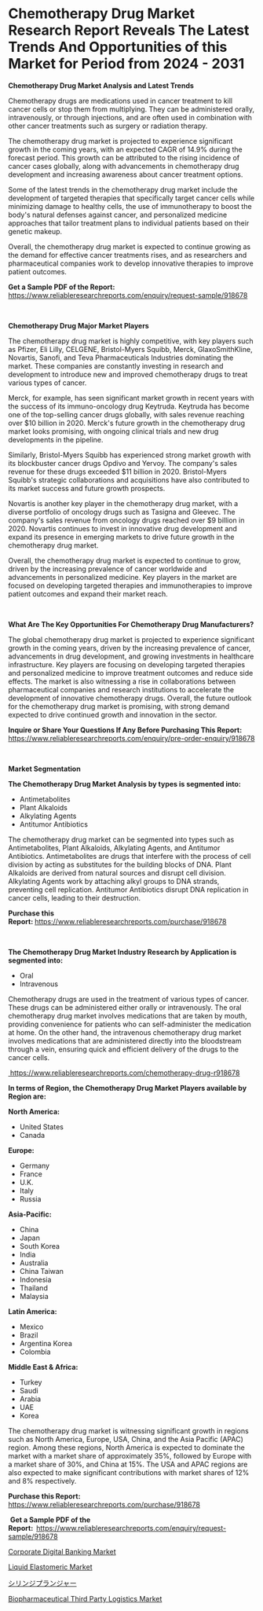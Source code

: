<p><h1>Chemotherapy Drug Market Research Report Reveals The Latest Trends And Opportunities of this Market for Period from 2024 - 2031</h1></p><p><strong>Chemotherapy Drug Market Analysis and Latest Trends</strong></p>
<p><p>Chemotherapy drugs are medications used in cancer treatment to kill cancer cells or stop them from multiplying. They can be administered orally, intravenously, or through injections, and are often used in combination with other cancer treatments such as surgery or radiation therapy.</p><p>The chemotherapy drug market is projected to experience significant growth in the coming years, with an expected CAGR of 14.9% during the forecast period. This growth can be attributed to the rising incidence of cancer cases globally, along with advancements in chemotherapy drug development and increasing awareness about cancer treatment options.</p><p>Some of the latest trends in the chemotherapy drug market include the development of targeted therapies that specifically target cancer cells while minimizing damage to healthy cells, the use of immunotherapy to boost the body's natural defenses against cancer, and personalized medicine approaches that tailor treatment plans to individual patients based on their genetic makeup.</p><p>Overall, the chemotherapy drug market is expected to continue growing as the demand for effective cancer treatments rises, and as researchers and pharmaceutical companies work to develop innovative therapies to improve patient outcomes.</p></p>
<p><strong>Get a Sample PDF of the Report:&nbsp;</strong> <a href="https://www.reliableresearchreports.com/enquiry/request-sample/918678">https://www.reliableresearchreports.com/enquiry/request-sample/918678</a></p>
<p>&nbsp;</p>
<p><strong>Chemotherapy Drug Major Market Players</strong></p>
<p><p>The chemotherapy drug market is highly competitive, with key players such as Pfizer, Eli Lilly, CELGENE, Bristol-Myers Squibb, Merck, GlaxoSmithKline, Novartis, Sanofi, and Teva Pharmaceuticals Industries dominating the market. These companies are constantly investing in research and development to introduce new and improved chemotherapy drugs to treat various types of cancer.</p><p>Merck, for example, has seen significant market growth in recent years with the success of its immuno-oncology drug Keytruda. Keytruda has become one of the top-selling cancer drugs globally, with sales revenue reaching over $10 billion in 2020. Merck's future growth in the chemotherapy drug market looks promising, with ongoing clinical trials and new drug developments in the pipeline.</p><p>Similarly, Bristol-Myers Squibb has experienced strong market growth with its blockbuster cancer drugs Opdivo and Yervoy. The company's sales revenue for these drugs exceeded $11 billion in 2020. Bristol-Myers Squibb's strategic collaborations and acquisitions have also contributed to its market success and future growth prospects.</p><p>Novartis is another key player in the chemotherapy drug market, with a diverse portfolio of oncology drugs such as Tasigna and Gleevec. The company's sales revenue from oncology drugs reached over $9 billion in 2020. Novartis continues to invest in innovative drug development and expand its presence in emerging markets to drive future growth in the chemotherapy drug market.</p><p>Overall, the chemotherapy drug market is expected to continue to grow, driven by the increasing prevalence of cancer worldwide and advancements in personalized medicine. Key players in the market are focused on developing targeted therapies and immunotherapies to improve patient outcomes and expand their market reach.</p></p>
<p>&nbsp;</p>
<p><strong>What Are The Key Opportunities For Chemotherapy Drug Manufacturers?</strong></p>
<p><p>The global chemotherapy drug market is projected to experience significant growth in the coming years, driven by the increasing prevalence of cancer, advancements in drug development, and growing investments in healthcare infrastructure. Key players are focusing on developing targeted therapies and personalized medicine to improve treatment outcomes and reduce side effects. The market is also witnessing a rise in collaborations between pharmaceutical companies and research institutions to accelerate the development of innovative chemotherapy drugs. Overall, the future outlook for the chemotherapy drug market is promising, with strong demand expected to drive continued growth and innovation in the sector.</p></p>
<p><strong>Inquire or Share Your Questions If Any Before Purchasing This Report:</strong> <a href="https://www.reliableresearchreports.com/enquiry/pre-order-enquiry/918678">https://www.reliableresearchreports.com/enquiry/pre-order-enquiry/918678</a></p>
<p>&nbsp;</p>
<p><strong>Market Segmentation</strong></p>
<p><strong>The Chemotherapy Drug Market Analysis by types is segmented into:</strong></p>
<p><ul><li>Antimetabolites</li><li>Plant Alkaloids</li><li>Alkylating Agents</li><li>Antitumor Antibiotics</li></ul></p>
<p><p>The chemotherapy drug market can be segmented into types such as Antimetabolites, Plant Alkaloids, Alkylating Agents, and Antitumor Antibiotics. Antimetabolites are drugs that interfere with the process of cell division by acting as substitutes for the building blocks of DNA. Plant Alkaloids are derived from natural sources and disrupt cell division. Alkylating Agents work by attaching alkyl groups to DNA strands, preventing cell replication. Antitumor Antibiotics disrupt DNA replication in cancer cells, leading to their destruction.</p></p>
<p><strong>Purchase this Report:&nbsp;</strong><a href="https://www.reliableresearchreports.com/purchase/918678">https://www.reliableresearchreports.com/purchase/918678</a></p>
<p>&nbsp;</p>
<p><strong>The Chemotherapy Drug Market Industry Research by Application is segmented into:</strong></p>
<p><ul><li>Oral</li><li>Intravenous</li></ul></p>
<p><p>Chemotherapy drugs are used in the treatment of various types of cancer. These drugs can be administered either orally or intravenously. The oral chemotherapy drug market involves medications that are taken by mouth, providing convenience for patients who can self-administer the medication at home. On the other hand, the intravenous chemotherapy drug market involves medications that are administered directly into the bloodstream through a vein, ensuring quick and efficient delivery of the drugs to the cancer cells.</p></p>
<p><a href="https://www.reliableresearchreports.com/chemotherapy-drug-r918678">&nbsp;https://www.reliableresearchreports.com/chemotherapy-drug-r918678</a></p>
<p><strong>In terms of Region, the Chemotherapy Drug Market Players available by Region are:</strong></p>
<p>
    <p> <strong> North America: </strong>
        <ul>
            <li>United States</li>
            <li>Canada</li>
        </ul>
        </p> 
    <p> <strong> Europe: </strong>
        <ul>
            <li>Germany</li>
            <li>France</li>
            <li>U.K.</li>
            <li>Italy</li>
            <li>Russia</li>
        </ul>
        </p> 
    <p> <strong> Asia-Pacific: </strong>
        <ul>
            <li>China</li>
            <li>Japan</li>
            <li>South Korea</li>
            <li>India</li>
            <li>Australia</li>
            <li>China Taiwan</li>
            <li>Indonesia</li>
            <li>Thailand</li>
            <li>Malaysia</li>
        </ul>
        </p> 
    <p> <strong> Latin America: </strong>
        <ul>
            <li>Mexico</li>
            <li>Brazil</li>
            <li>Argentina Korea</li>
            <li>Colombia</li>
        </ul>
        </p> 
    <p> <strong> Middle East & Africa: </strong>
        <ul>
            <li>Turkey</li>
            <li>Saudi</li>
            <li>Arabia</li>
            <li>UAE</li>
            <li>Korea</li>
        </ul>
    </p>
    </p>
<p><p>The chemotherapy drug market is witnessing significant growth in regions such as North America, Europe, USA, China, and the Asia Pacific (APAC) region. Among these regions, North America is expected to dominate the market with a market share of approximately 35%, followed by Europe with a market share of 30%, and China at 15%. The USA and APAC regions are also expected to make significant contributions with market shares of 12% and 8% respectively.</p></p>
<p><strong>Purchase this Report: </strong><a href="https://www.reliableresearchreports.com/purchase/918678">https://www.reliableresearchreports.com/purchase/918678</a></p>
<p>&nbsp;<strong>Get a Sample PDF of the Report:&nbsp;&nbsp;</strong><a href="https://www.reliableresearchreports.com/enquiry/request-sample/918678">https://www.reliableresearchreports.com/enquiry/request-sample/918678</a></p>
<p><strong></strong></p>
<p><p><a href="https://github.com/IzaiahBartell/Market-Research-Report-List-1/blob/main/corporate-digital-banking-market.md">Corporate Digital Banking Market</a></p><p><a href="https://issuu.com/reportprime-2/docs/liquid-elastomeric-market-size-2030.pptx">Liquid Elastomeric Market</a></p><p><a href="https://github.com/ihabdkwlxs948/Market-Research-Report-List-2/blob/main/166093052645.md">シリンジプランジャー</a></p><p><a href="https://github.com/biheemgalvinlouises6hokrh3h/Market-Research-Report-List-2/blob/main/biopharmaceutical-third-party-logistics-market.md">Biopharmaceutical Third Party Logistics Market</a></p></p>